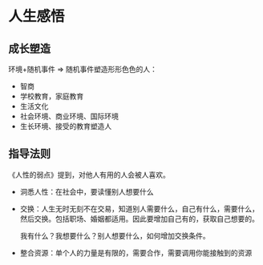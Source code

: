 # 人生感悟

## 成长塑造

环境+随机事件 => 随机事件塑造形形色色的人：

* 智商
* 学校教育，家庭教育
* 生活文化
* 社会环境、商业环境、国际环境
* 生长环境、接受的教育塑造人

## 指导法则

《人性的弱点》提到，对他人有用的人会被人喜欢。

* 洞悉人性：在社会中，要读懂别人想要什么

* 交换：人生无时无刻不在交易，知道别人需要什么，自己有什么，需要什么，然后交换。包括职场、婚姻都适用。因此要增加自己有的，获取自己想要的。

  我有什么？我想要什么？别人想要什么，如何增加交换条件。

* 整合资源：单个人的力量是有限的，需要合作，需要调用你能接触到的资源